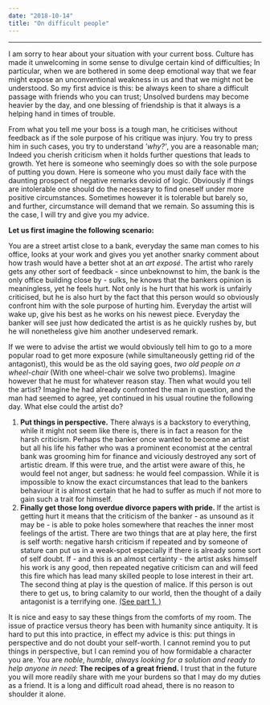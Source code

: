 ```yaml
---
date: "2018-10-14"
title: "On difficult people"
---
```


---

I am sorry to hear about your situation with your current boss. Culture has made it unwelcoming in some sense to divulge certain kind of difficulties; In particular, when we are bothered in some deep emotional way that we fear might expose an unconventional weakness in us and that we might not be understood.  So my first advice is this: be always keen to share a difficult passage with friends who you can trust; Unsolved burdens may become heavier by the day, and one blessing of friendship is that it always is a helping hand in times of trouble.

From what you tell me your boss is a tough man, he criticises without feedback as if the sole purpose of his critique was injury. You try to press him in such cases, you try to understand *'why?'*, you are a reasonable man; Indeed you cherish criticism when it holds further questions that leads to growth. Yet here is someone who seemingly does so with the sole purpose of putting you down. Here is someone who you must daily face with the daunting prospect of negative remarks devoid of logic. Obviously if things are intolerable one should do the necessary to find oneself under more positive circumstances. Sometimes however it is tolerable but barely so, and further, circumstance will demand that we remain. So assuming this is the case, I will try and give you my advice.

**Let us first imagine the following scenario:**

You are a street artist close to a bank, everyday the same man comes to his office, looks at your work and gives you yet another snarky comment about how trash would have a better shot at an *art exposé*. The artist who rarely gets any other sort of feedback - since unbeknownst to him, the bank is the only office building close by - sulks, he knows that the bankers opinion is meaningless, yet he feels hurt. Not only is he hurt that his work is unfairly criticised, but he is also hurt by the fact that this person would so obviously confront him with the sole purpose of hurting him. Everyday the artist will wake up, give his best as he works on his newest piece. Everyday the banker will see just how dedicated the artist is as he quickly rushes by, but he will nonetheless give him another undeserved remark.

If we were to advise the artist we would obviously tell him to go to a more popular road to get more exposure (while simultaneously getting rid of the antagonist), this would be as the old saying goes, *two old people on a wheel-chair* (With one wheel-chair we solve two problems). Imagine however that he must for whatever reason stay. Then what would you tell the artist? Imagine he had already confronted the man in question, and the man had seemed to agree, yet continued in his usual routine the following day. What else could the artist do?

1. <a name="part_1"></a> **Put things in perspective.** </a>There always is a backstory to everything, while it might not seem like there is, there is in fact a reason for the harsh criticism. Perhaps the banker once wanted to become an artist but all his life his father who was a prominent economist at the central bank was grooming him for finance and viciously destroyed any sort of artistic dream. If this were true, and the artist were aware of this, he would feel not anger, but sadness: he would feel compassion. While it is impossible to know the exact circumstances that lead to the bankers behaviour it is almost certain that he had to suffer as much if not more to gain such a trait for himself.
2. **Finally get those long overdue divorce papers with pride.** If the artist is getting hurt it means that the criticism of the banker - as unsound as it may be - is able to poke holes somewhere that reaches the inner most feelings of the artist. There are two things that are at play here, the first is self worth: negative harsh criticism if repeated and by someone of stature can put us in a weak-spot especially if there is already some sort of self doubt. If - and this is an almost certainty - the artist asks himself his work is any good, then repeated negative criticism can and will feed this fire which has lead many skilled people to lose interest in their art. The second thing at play is the question of malice. If this person is out there to get us, to bring calamity to our world, then the thought of a daily antagonist is a terrifying one. [(See part 1. )](#part_1)

It is nice and easy to say these things from the comforts of my room. The issue of practice versus theory has been with humanity since antiquity. It is hard to put this into practice, in effect my advice is this: put things in perspective and do not doubt your self-worth. I cannot remind you to put things in perspective, but I can remind you of how formidable a character you are. You are *noble*, *humble*, *always looking for a solution and ready to help anyone in need*: **The recipes of a great friend.** I trust that in the future you will more readily share with me your burdens so that I may do my duties as a friend. It is a long and difficult road ahead, there is no reason to shoulder it alone.
